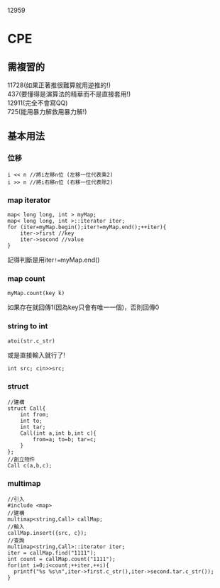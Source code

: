 12959
# CPE
## 需複習的
11728(如果正著推很難算就用逆推的!)   
437(要懂得是演算法的精華而不是直接套用!)  
12911(完全不會寫QQ)  
725(能用暴力解救用暴力解!)

## 基本用法
### 位移
```
i << n //將i左移n位 (左移一位代表乘2)
i >> n //將i右移n位 (右移一位代表除2)
```
### map iterator
```
map< long long, int > myMap;
map< long long, int >::iterator iter;
for (iter=myMap.begin();iter!=myMap.end();++iter){
	iter->first //key
	iter->second //value
}
```
記得判斷是用iter`!=`myMap.end()
### map count
```
myMap.count(key k)
```
如果存在就回傳1(因為key只會有唯一一個)，否則回傳0
### string to int
```
atoi(str.c_str)
```
或是直接輸入就行了!
```
int src; cin>>src;
```
### struct
```
//建構
struct Call{
	int from;
	int to;
	int tar;
	Call(int a,int b,int c){
		from=a; to=b; tar=c;
	}
};
//創立物件
Call c(a,b,c);
```
### multimap

```
//引入
#include <map>
//建構
multimap<string,Call> callMap;
//輸入
callMap.insert({src, c});
//查詢
multimap<string,Call>::iterator iter;
iter = callMap.find("1111");
int count = callMap.count("1111");
for(int i=0;i<count;++iter,++i){
  printf("%s %s\n",iter->first.c_str(),iter->second.tar.c_str());	
}
```
